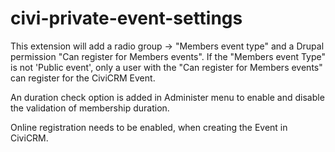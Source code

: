 civi-private-event-settings
===========================

This extension will add a radio group -> "Members event type" and a Drupal permission "Can register for Members events". If the "Members event Type" is not 'Public event', only a user with the "Can register for Members events" can register for the CiviCRM Event.

An duration check option is added in Administer menu to enable and disable the validation of membership duration.

Online registration needs to be enabled, when creating the Event in CiviCRM.
